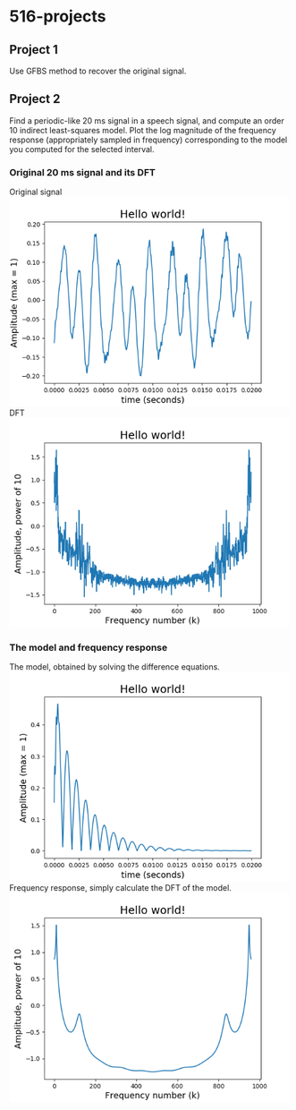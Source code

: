 # 516-projects
## Project 1
Use GFBS method to recover the original signal.
## Project 2
Find a periodic-like 20 ms signal in a speech signal, and compute an order 10 indirect least-squares model. Plot the log magnitude  of the frequency response (appropriately sampled in frequency) corresponding to the model you computed for the selected interval.
### Original 20 ms signal and its DFT
Original signal</br>
<img src="https://github.com/trashcrash/516-projects/blob/master/project_2/periodic_signal.png" width="500"></br>
DFT</br>
<img src="https://github.com/trashcrash/516-projects/blob/master/project_2/periodic_dft.png" width="500"></br>
### The model and frequency response
The model, obtained by solving the difference equations. </br>
<img src="https://github.com/trashcrash/516-projects/blob/master/project_2/model.png" width="500"></br>
Frequency response, simply calculate the DFT of the model. </br>
<img src="https://github.com/trashcrash/516-projects/blob/master/project_2/frequency_response(model_dft).png" width="500"></br>
